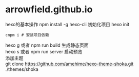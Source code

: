 # arrowfield.github.io
hexo的基本操作
npm install -g hexo-cli
初始化项目
hexo init
```shell
cnpm i # 安装项目依赖
```
hexo g 或者 npm run build 生成静态页面  
hexo s 或者 npm run server  启动预览  
添加主题   
git clone https://github.com/amehime/hexo-theme-shoka.git ./themes/shoka  
